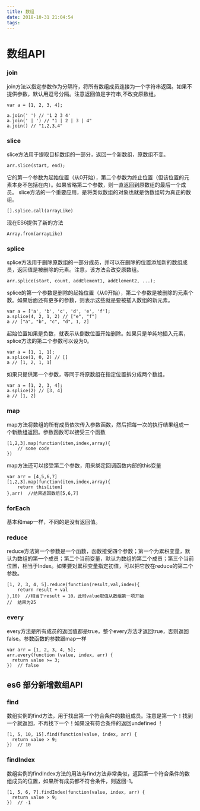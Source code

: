 ```yaml
---
title: 数组
date: 2018-10-31 21:04:54
tags:
---
```

# 数组API

### join
join方法以指定参数作为分隔符，将所有数组成员连接为一个字符串返回。如果不提供参数，默认用逗号分隔。注意返回值是字符串,不改变原数组。
```
var a = [1, 2, 3, 4];

a.join(' ') // '1 2 3 4'
a.join(' | ') // "1 | 2 | 3 | 4"
a.join() // "1,2,3,4"
```
### slice
slice方法用于提取目标数组的一部分，返回一个新数组，原数组不变。
```
arr.slice(start, end);
```
它的第一个参数为起始位置（从0开始），第二个参数为终止位置（但该位置的元素本身不包括在内）。如果省略第二个参数，则一直返回到原数组的最后一个成员。
slice方法的一个重要应用，是将类似数组的对象也就是伪数组转为真正的数组。
```
[].splice.call(arrayLike)
```
现在ES6提供了新的方法
```
Array.from(arrayLike)
```

### splice
splice方法用于删除原数组的一部分成员，并可以在删除的位置添加新的数组成员，返回值是被删除的元素。注意，该方法会改变原数组。
```
arr.splice(start, count, addElement1, addElement2, ...);
```
splice的第一个参数是删除的起始位置（从0开始），第二个参数是被删除的元素个数。如果后面还有更多的参数，则表示这些就是要被插入数组的新元素。
```
var a = ['a', 'b', 'c', 'd', 'e', 'f'];
a.splice(4, 2, 1, 2) // ["e", "f"]
a // ["a", "b", "c", "d", 1, 2]
```
起始位置如果是负数，就表示从倒数位置开始删除。如果只是单纯地插入元素，splice方法的第二个参数可以设为0。
```
var a = [1, 1, 1];
a.splice(1, 0, 2) // []
a // [1, 2, 1, 1]
```
如果只提供第一个参数，等同于将原数组在指定位置拆分成两个数组。
```
var a = [1, 2, 3, 4];
a.splice(2) // [3, 4]
a // [1, 2]
```

### map
map方法将数组的所有成员依次传入参数函数，然后把每一次的执行结果组成一个新数组返回。参数函数可以接受三个函数
```
[1,2,3].map(function(item,index,array){
	// some code
})

```
map方法还可以接受第二个参数，用来绑定回调函数内部的this变量
```
var arr = [4,5,6,7]
[1,2,3].map(function(item,index,array){
	return this[item]
},arr)  //结果返回数组[5,6,7]
```
### forEach
基本和map一样，不同的是没有返回值。

### reduce

reduce方法第一个参数是一个函数，函数接受四个参数；第一个为累积变量，默认为数组的第一个成员；第二个当前变量，默认为数组的第二个成员；第三个当前位置，相当于Index。如果要对累积变量指定初值，可以把它放在reduce的第二个参数。
```
[1, 2, 3, 4, 5].reduce(function(result,val,index){
	return result + val
},10)  //相当于result = 10，此时value取值从数组第一项开始
//  结果为25
```
### every
every方法是所有成员的返回值都是true，整个every方法才返回true，否则返回false。参数函数的参数跟map一样
```
var arr = [1, 2, 3, 4, 5];
arr.every(function (value, index, arr) {
  return value >= 3;
})  // false
```
## es6 部分新增数组API
### find
数组实例的find方法，用于找出第一个符合条件的数组成员。注意是第一个！找到一个就返回，不再找下一个！如果没有符合条件的返回undefined ！
```
[1, 5, 10, 15].find(function(value, index, arr) {
  return value > 9;
})  // 10
```
### findIndex
数组实例的findIndex方法的用法与find方法非常类似，返回第一个符合条件的数组成员的位置，如果所有成员都不符合条件，则返回-1。
```
[1, 5, 6, 7].findIndex(function(value, index, arr) {
  return value > 9;
})  // -1
```
